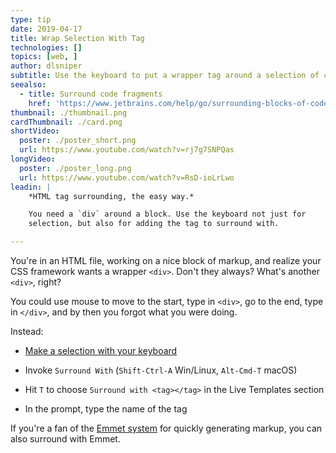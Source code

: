 ```yaml
---
type: tip
date: 2019-04-17
title: Wrap Selection With Tag
technologies: []
topics: [web, ]
author: dlsniper
subtitle: Use the keyboard to put a wrapper tag around a selection of code.
seealso:
  - title: Surround code fragments
    href: 'https://www.jetbrains.com/help/go/surrounding-blocks-of-code-with-language-constructs.html#Surrounding_Blocks_of_Code_with_Language_Constructs.xml'
thumbnail: ./thumbnail.png
cardThumbnail: ./card.png
shortVideo:
  poster: ./poster_short.png
  url: https://www.youtube.com/watch?v=rj7g7SNPQas
longVideo:
  poster: ./poster_long.png
  url: https://www.youtube.com/watch?v=RsD-ioLrLwo
leadin: |
    *HTML tag surrounding, the easy way.*    

    You need a `div` around a block. Use the keyboard not just for 
    selection, but also for adding the tag to surround with.

---
```


You're in an HTML file, working on a nice block of markup, and realize your 
CSS framework wants a wrapper `<div>`. Don't they always? What's another 
`<div>`, right?

You could use mouse to move to the start, type in `<div>`, go to the end, 
type in `</div>`, and by then you forgot what you were doing.

Instead:

- [Make a selection with your keyboard](../make-extend-selection/) 

- Invoke `Surround With` (`Shift-Ctrl-A` Win/Linux, `Alt-Cmd-T` macOS)

- Hit `T` to choose `Surround with <tag></tag>` in the Live Templates section

- In the prompt, type the name of the tag

If you're a fan of the [Emmet system](../../technologies/emmet) for quickly 
generating markup, you can also surround with Emmet.